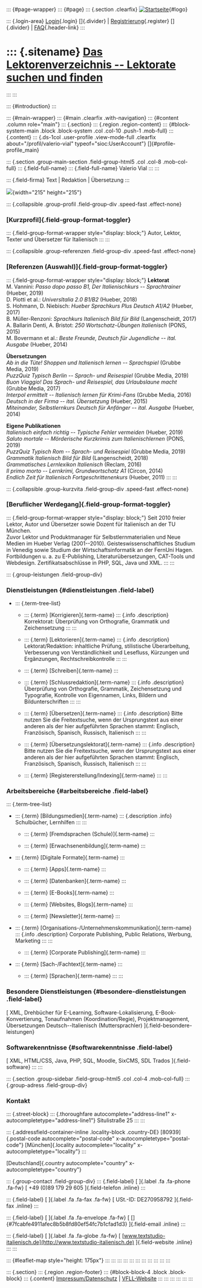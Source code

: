 ::: {#page-wrapper}
::: {#page}
::: {.section .clearfix}
[![Startseite](https://www.lektoren.de/sites/default/files/VfLL_logo.jpg)](/ "Startseite"){#logo}

::: {.login-area}
[Login](/user){.login} []{.divider} \|
[Registrierung](/user/register){.register} []{.divider} \|
[FAQ](/faq-page){.header-link}
:::

::: {.sitename}
[Das Lektorenverzeichnis -- Lektorate suchen und finden](/ "Startseite")
========================================================================
:::
:::

::: {#introduction}
:::

::: {#main-wrapper}
::: {#main .clearfix .with-navigation}
::: {#content .column role="main"}
::: {.section}
::: {.region .region-content}
::: {#block-system-main .block .block-system .col .col-10 .push-1 .mob-full}
::: {.content}
::: {.ds-1col .user-profile .view-mode-full .clearfix about="/profil/valerio-vial" typeof="sioc:UserAccount"}
[]{#profile-profile_main}

::: {.section .group-main-section .field-group-html5 .col .col-8 .mob-col-full}
::: {.field-full-name}
::: {.field-full-name}
Valerio Vial
:::
:::

::: {.field-firma}
Text \| Redaktion \| Übersetzung
:::

![](https://www.lektoren.de/sites/default/files/styles/profile-image-full/public/users/profile_img/logo_3.png?itok=zhYAmS_H){width="215"
height="215"}

::: {.collapsible .group-profil .field-group-div .speed-fast .effect-none}
### [Kurzprofil]{.field-group-format-toggler}

::: {.field-group-format-wrapper style="display: block;"}
Autor, Lektor, Texter und Übersetzer für Italienisch
:::
:::

::: {.collapsible .group-referenzen .field-group-div .speed-fast .effect-none}
### [Referenzen (Auswahl)]{.field-group-format-toggler}

::: {.field-group-format-wrapper style="display: block;"}
**Lektorat**\
M. Vannini: *Passo dopo passo B1, Der Italienischkurs -- Sprachtrainer*
(Hueber, 2019)\
D. Piotti et al.: *UniversItalia 2.0 B1/B2* (Hueber, 2018)\
S. Hohmann, D. Niebisch: *Hueber Sprachkurs Plus Deutsch A1/A2* (Hueber,
2017)\
B. Müller-Renzoni: *Sprachkurs Italienisch Bild für Bild*
(Langenscheidt, 2017)\
A. Ballarin Denti, A. Bristot: *250 Wortschatz-Übungen Italienisch*
(PONS, 2015)\
M. Bovermann et al.: *Beste Freunde, Deutsch für Jugendliche -- ital.
Ausgabe* (Hueber, 2014)

**Übersetzungen**\
*Ab in die Tüte! Shoppen und Italienisch lernen -- Sprachspiel* (Grubbe
Media, 2019)\
*PuzzQuiz Typisch Berlin -- Sprach- und Reisespiel* (Grubbe Media,
2019)\
*Buon Viaggio! Das Sprach- und Reisespiel, das Urlaubslaune macht*
(Grubbe Media, 2017)\
*Interpol ermittelt -- Italienisch lernen für Krimi-Fans* (Grubbe Media,
2016)\
*Deutsch in der Firma -- ital. Übersetzung* (Hueber, 2015)\
*Miteinander, Selbstlernkurs Deutsch für Anfänger -- ital. Ausgabe*
(Hueber, 2014)

**Eigene Publikationen**\
*Italienisch einfach richtig -- Typische Fehler vermeiden* (Hueber,
2019)\
*Saluto mortale -- Mörderische Kurzkrimis zum Italienischlernen* (PONS,
2019)\
*PuzzQuiz Typisch Rom -- Sprach- und Reisespiel* (Grubbe Media, 2019)\
*Grammatik Italienisch Bild für Bild* (Langenscheidt, 2018)\
*Grammatisches Lernlexikon Italienisch* (Reclam, 2016)\
*Il primo morto -- Lernkrimi, Grundwortschatz A1* (Circon, 2014)\
*Endlich Zeit für Italienisch Fortgeschrittenenkurs* (Hueber, 2011)
:::
:::

::: {.collapsible .group-kurzvita .field-group-div .speed-fast .effect-none}
### [Beruflicher Werdegang]{.field-group-format-toggler}

::: {.field-group-format-wrapper style="display: block;"}
Seit 2010 freier Lektor, Autor und Übersetzer sowie Dozent für
Italienisch an der TU München.\
Zuvor Lektor und Produktmanager für Selbstlern­materialien und Neue
Medien im Hueber Verlag (2001--2010). Geistes­wissen­schaftliches
Studium in Venedig sowie Studium der Wirtschafts­informatik an der
FernUni Hagen. Fort­bildungen u. a. zu E-Publishing,
Literatur­übersetzungen, CAT-Tools und Webdesign. Zertifikats­abschlüsse
in PHP, SQL, Java und XML.
:::
:::

::: {.group-leistungen .field-group-div}
### Dienstleistungen {#dienstleistungen .field-label}

-   ::: {.term-tree-list}
    -   ::: {.term}
        [Korrigieren]{.term-name}
        ::: {.info .description}
        Korrektorat: Überprüfung von Orthografie, Grammatik und
        Zeichensetzung
        :::
        :::

    -   ::: {.term}
        [Lektorieren]{.term-name}
        ::: {.info .description}
        Lektorat/Redaktion: inhaltliche Prüfung, stilistische
        Überarbeitung, Verbesserung von Verständlichkeit und Lesefluss,
        Kürzungen und Ergänzungen, Rechtschreibkontrolle
        :::
        :::

    -   ::: {.term}
        [Schreiben]{.term-name}
        :::

    -   ::: {.term}
        [Schlussredaktion]{.term-name}
        ::: {.info .description}
        Überprüfung von Orthografie, Grammatik, Zeichensetzung und
        Typografie, Kontrolle von Eigennamen, Links, Bildern und
        Bildunterschriften
        :::
        :::

    -   ::: {.term}
        [Übersetzen]{.term-name}
        ::: {.info .description}
        Bitte nutzen Sie die Freitextsuche, wenn der Ursprungstext aus
        einer anderen als der hier aufgeführten Sprachen stammt:
        Englisch, Französisch, Spanisch, Russisch, Italienisch
        :::
        :::

    -   ::: {.term}
        [Übersetzungslektorat]{.term-name}
        ::: {.info .description}
        Bitte nutzen Sie die Freitextsuche, wenn der Ursprungstext aus
        einer anderen als der hier aufgeführten Sprachen stammt:
        Englisch, Französisch, Spanisch, Russisch, Italienisch
        :::
        :::

    -   ::: {.term}
        [Registererstellung/Indexing]{.term-name}
        :::
    :::

### Arbeitsbereiche {#arbeitsbereiche .field-label}

::: {.term-tree-list}
-   ::: {.term}
    [Bildungsmedien]{.term-name}
    ::: {.description .info}
    Schulbücher, Lernhilfen
    :::
    :::

    -   ::: {.term}
        [Fremdsprachen (Schule)]{.term-name}
        :::

    -   ::: {.term}
        [Erwachsenenbildung]{.term-name}
        :::

-   ::: {.term}
    [Digitale Formate]{.term-name}
    :::

    -   ::: {.term}
        [Apps]{.term-name}
        :::

    -   ::: {.term}
        [Datenbanken]{.term-name}
        :::

    -   ::: {.term}
        [E-Books]{.term-name}
        :::

    -   ::: {.term}
        [Websites, Blogs]{.term-name}
        :::

    -   ::: {.term}
        [Newsletter]{.term-name}
        :::

-   ::: {.term}
    [Organisations-/Unternehmenskommunikation]{.term-name}
    ::: {.info .description}
    Corporate Publishing, Public Relations, Werbung, Marketing
    :::
    :::

    -   ::: {.term}
        [Corporate Publishing]{.term-name}
        :::

-   ::: {.term}
    [Sach-/Fachtext]{.term-name}
    :::

    -   ::: {.term}
        [Sprachen]{.term-name}
        :::
:::

### Besondere Dienstleistungen {#besondere-dienstleistungen .field-label}

[ XML, Drehbücher für E-Learning, Software-Lokalisierung,
E-Book-Konvertierung, Tonaufnahmen (Koordination/Regie),
Projektmanagement, Übersetzungen Deutsch--Italienisch (Muttersprachler)
]{.field-besondere-leistungen}

### Softwarekenntnisse {#softwarekenntnisse .field-label}

[ XML, HTML/CSS, Java, PHP, SQL, Moodle, SixCMS, SDL Trados
]{.field-software}
:::
:::

::: {.section .group-sidebar .field-group-html5 .col .col-4 .mob-col-full}
::: {.group-adress .field-group-div}
### Kontakt

::: {.street-block}
::: {.thoroughfare autocomplete="address-line1" x-autocompletetype="address-line1"}
Situlistraße 25
:::
:::

::: {.addressfield-container-inline .locality-block .country-DE}
[80939]{.postal-code autocomplete="postal-code"
x-autocompletetype="postal-code"} [München]{.locality
autocomplete="locality" x-autocompletetype="locality"}
:::

[Deutschland]{.country autocomplete="country"
x-autocompletetype="country"}

::: {.group-contact .field-group-div}
::: {.field-label}
[ ]{.label .fa .fa-phone .fa-fw} [ +49 (0)89 179 29 605 ]{.field-telefon
.inline}
:::

::: {.field-label}
[ ]{.label .fa .fa-fax .fa-fw} [ USt.-ID: DE270958792 ]{.field-fax
.inline}
:::

::: {.field-label}
[ ]{.label .fa .fa-envelope .fa-fw} [
[]{#7fcabfe4911afec8b5b8fd80ef54fc7b1cfad1d3} ]{.field-email .inline}
:::

::: {.field-label}
[ ]{.label .fa .fa-globe .fa-fw} [
[www.textstudio-italienisch.de](http://www.textstudio-italienisch.de)
]{.field-website .inline}
:::
:::

::: {#leaflet-map style="height: 175px"}
:::
:::
:::
:::
:::
:::
:::
:::
:::
:::
:::

::: {.section}
::: {.region .region-footer}
::: {#block-block-4 .block .block-block}
::: {.content}
[Impressum/Datenschutz](/impressum) \|
[VFLL-Website](http://www.vfll.de)
:::
:::
:::
:::
:::
:::
